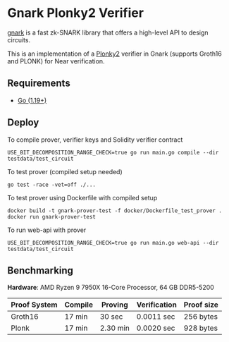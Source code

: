 # Gnark Plonky2 Verifier
[gnark](https://github.com/Consensys/gnark) is a fast zk-SNARK library that offers a high-level API to design circuits.

This is an implementation of a [Plonky2](https://github.com/mir-protocol/plonky2) verifier in Gnark (supports Groth16 and PLONK) for Near verification.

## Requirements

- [Go (1.19+)](https://go.dev/doc/install)

## Deploy

To compile prover, verifier keys and Solidity verifier contract
```
USE_BIT_DECOMPOSITION_RANGE_CHECK=true go run main.go compile --dir testdata/test_circuit
```

To test prover (compiled setup needed)
```
go test -race -vet=off ./...
```

To test prover using Dockerfile with compiled setup
```
docker build -t gnark-prover-test -f docker/Dockerfile_test_prover .
docker run gnark-prover-test
```

To run web-api with prover
```
USE_BIT_DECOMPOSITION_RANGE_CHECK=true go run main.go web-api --dir testdata/test_circuit
```


## Вenchmarking
**Hardware**: AMD Ryzen 9 7950X 16-Core Processor, 64 GB DDR5-5200

| Proof System | Compile | Proving  | Verification | Proof size |
|--------------|---------|----------|--------------|------------|
| Groth16      | 17 min  | 30 sec   | 0.0011 sec   | 256 bytes  |
| Plonk        | 17 min  | 2.30 min | 0.0020 sec   | 928 bytes  |
